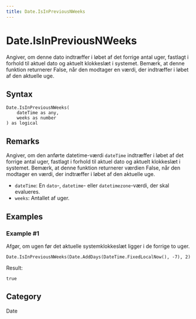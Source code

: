 ```yaml
---
title: Date.IsInPreviousNWeeks
---
```


# Date.IsInPreviousNWeeks


Angiver, om denne dato indtræffer i løbet af det forrige antal uger, fastlagt i forhold til aktuel dato og aktuelt klokkeslæt i systemet. Bemærk, at denne funktion returnerer False, når den modtager en værdi, der indtræffer i løbet af den aktuelle uge.


## Syntax

```powerquery
Date.IsInPreviousNWeeks(
    dateTime as any,
    weeks as number
) as logical
```


## Remarks

Angiver, om den anførte datetime-værdi <code>dateTime</code> indtræffer i løbet af det forrige antal uger, fastlagt i forhold til aktuel dato og aktuelt klokkeslæt i systemet. Bemærk, at denne funktion returnerer værdien False, når den modtager en værdi, der indtræffer i løbet af den aktuelle uge.       <ul>      <li><code>dateTime</code>: En <code>dato</code>-, <code>datetime</code>- eller <code>datetimezone</code>-værdi, der skal evalueres.</li>      <li><code>weeks</code>: Antallet af uger.</li>      </ul>


## Examples

### Example #1 
Afgør, om ugen før det aktuelle systemklokkeslæt ligger i de forrige to uger.
```powerquery
Date.IsInPreviousNWeeks(Date.AddDays(DateTime.FixedLocalNow(), -7), 2)
```

Result: 
```powerquery
true
```




## Category
Date

